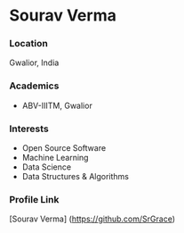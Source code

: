 # Sourav Verma

### Location

Gwalior, India

### Academics

- ABV-IIITM, Gwalior

### Interests

- Open Source Software
- Machine Learning
- Data Science
- Data Structures & Algorithms



### Profile Link

[Sourav Verma] (https://github.com/SrGrace)
